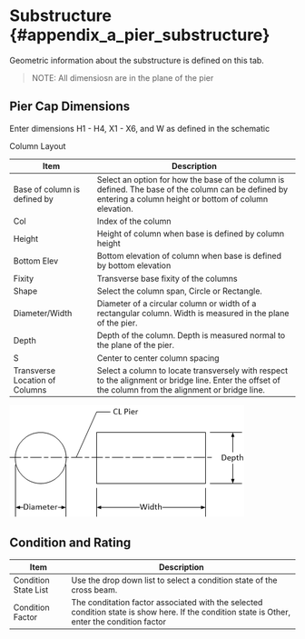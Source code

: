 Substructure {#appendix_a_pier_substructure}
============
Geometric information about the substructure is defined on this tab.

> NOTE: All dimensiosn are in the plane of the pier

Pier Cap Dimensions
--------------------

Enter dimensions H1 - H4, X1 - X6, and W as defined in the schematic

Column Layout

Item | Description
-----|-----------------
Base of column is defined by | Select an option for how the base of the column is defined. The base of the column can be defined by entering a column height or bottom of column elevation.
Col | Index of the column
Height | Height of column when base is defined by column height
Bottom Elev | Bottom elevation of column when base is defined by bottom elevation
Fixity | Transverse base fixity of the columns
Shape | Select the column span,  Circle or Rectangle.
Diameter/Width | Diameter of a circular column or width of a rectangular column. Width is measured in the plane of the pier.
Depth | Depth of the column. Depth is measured normal to the plane of the pier.
S | Center to center column spacing
Transverse Location of Columns | Select a column to locate transversely with respect to the alignment or bridge line. Enter the offset of the column from the alignment or bridge line.

![](ColumnDimensions.png)

Condition and Rating
--------------------


Item | Description
-----|------------
Condition State List | Use the drop down list to select a condition state of the cross beam.
Condition Factor | The conditation factor associated with the selected condition state is show here. If the condition state is Other, enter the condition factor
